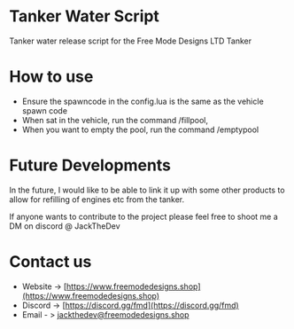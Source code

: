 # Tanker Water Script

Tanker water release script for the Free Mode Designs LTD Tanker

# How to use

- Ensure the spawncode in the config.lua is the same as the vehicle spawn code
- When sat in the vehicle, run the command /fillpool,
- When you want to empty the pool, run the command /emptypool

# Future Developments

In the future, I would like to be able to link it up with some other products to allow for refilling of engines etc from the tanker.

If anyone wants to contribute to the project please feel free to shoot me a DM on discord @ JackTheDev

# Contact us

- Website -> [https://www.freemodedesigns.shop](https://www.freemodedesigns.shop)
- Discord -> [https://discord.gg/fmd](https://discord.gg/fmd)
- Email - > jackthedev@freemodedesigns.shop

